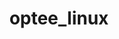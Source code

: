 ---
parent_project: optee
permalink: /engineering/projects/optee/optee_linux/
project_link_name: optee_linux
project_stats: 'true'
project_url: https://github.com/linaro-swg/linux
title: optee_linux
image:
  featured: 'true'
  path: /assets/images/projects/op-tee.png
display: false
---